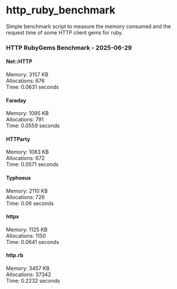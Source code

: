 # http_ruby_benchmark

Simple benchmark script to measure the memory consumed and the request time of some HTTP client gems for ruby.

<!-- benchmark-results -->

### HTTP RubyGems Benchmark - 2025-06-29
#### Net::HTTP
Memory: 3157 KB <br />Allocations: 676 <br />Time: 0.0631 seconds 
#### Faraday
Memory: 1095 KB <br />Allocations: 791 <br />Time: 0.0559 seconds 
#### HTTParty
Memory: 1083 KB <br />Allocations: 672 <br />Time: 0.0571 seconds 
#### Typhoeus
Memory: 2110 KB <br />Allocations: 726 <br />Time: 0.06 seconds 
#### httpx
Memory: 1125 KB <br />Allocations: 1150 <br />Time: 0.0641 seconds 
#### http.rb
Memory: 3457 KB <br />Allocations: 37342 <br />Time: 0.2232 seconds 
